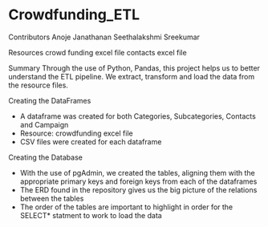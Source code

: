 # Crowdfunding_ETL

Contributors
Anoje Janathanan
Seethalakshmi Sreekumar

Resources
crowd funding excel file
contacts excel file

Summary 
Through the use of Python, Pandas, this project helps us to better understand the ETL pipeline. We extract, transform and load the data from the resource files. 

Creating the DataFrames
- A dataframe was created for both Categories, Subcategories, Contacts and Campaign
- Resource: crowdfunding excel file
- CSV files were created for each dataframe

Creating the Database
- With the use of pgAdmin, we created the tables, aligning them with the appropriate primary keys and foreign keys from each of the dataframes
- The ERD found in the repository gives us the big picture of the relations between the tables
- The order of the tables are important to highlight in order for the SELECT* statment to work to load the data 



